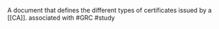A document that defines the different types of certificates issued by a [[CA]]. associated with #GRC
#study 